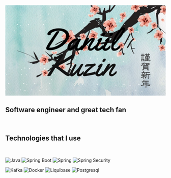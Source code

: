 ![Header](https://github.com/shad0wsong/shad0wsong/blob/main/assets/Оформление%20YouTube-канала%202560x1440%20пикс(1).jpeg)

 <h2>Software engineer and great tech fan</h2> <br>

<h2>Technologies that I use</h2> <br>

![Java](https://img.shields.io/badge/-Java-090909?style=for-the-badge&logo=appveyor)
![Spring Boot](https://img.shields.io/badge/-Spring_Boot-407d41?style=for-the-badge&logo=springboot)
![Spring](https://img.shields.io/badge/-Spring-407d41?style=for-the-badge&logo=spring)
![Spring Security](https://img.shields.io/badge/-Spring_Security-407d41?style=for-the-badge&logo=springsecurity)

![Kafka](https://img.shields.io/badge/-Apache_Kafka-121212?style=for-the-badge&logo=apachekafka)
![Docker](https://img.shields.io/badge/-Docker-313e94?style=for-the-badge&logo=docker)
![Liquibase](https://img.shields.io/badge/-Liqubase-bcc2e3?style=for-the-badge&logo=liquibase)
![Postgresql](https://img.shields.io/badge/-Postgresql-dedee0?style=for-the-badge&logo=postgresql)